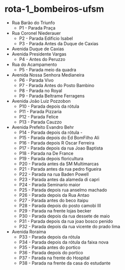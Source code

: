 # rota-1_bombeiros-ufsm

- Rua Barão do Triunfo  
  - P1 - Parada Praça
- Rua Coronel Niederauer  
  - P2 - Parada Edificio Isabel
  - P3 - Parada Antes da Duque de Caxias
- Avenida Duque de Caxias  
- Avenida Presidente Vargas
  - P4 - Antes do Peruzzo
- Rua do Acampamento  
  - P5 - Parada meio da quadra
- Avenida Nossa Senhora Medianeira
  - P6 - Parada Vivo
  - P7 - Parada Antes do Posto Bambino
  - P8 - Parada no Royal
  - P9 - Parada Beltrame Ferragens
- Avenida João Luiz Pozzobon
  - P10 - Parada depois da rótula
  - P11 - Parada Pizzaria
  - P12 - Parada Felice
  - P13 - Parada Cauzzo
- Avenida Prefeito Evandro Behr
  - P14 - Parada depois da rótula -
  - P15 - Parada depois do Ed BomFilho Ali
  - P16 - Parada depois R Oscar Ferreira  
  - P17 - Parada depois da rua Joao Baptista  
  - P18 - Parada na De France  
  - P19 - Parada depois floricultura
  - P20 - Parada antes da SM Multimarcas
  - P21 - Parada antes da rua pedro figueira
  - P22 - Parada na rua Baden Powell
  - P23 - Parada antes da alameda di capri
  - P24 - Parada Seminario maior
  - P25 - Parada depois rua anselmo machado
  - P26 - Parada depois da Rua Antao
  - P27 - Parada antes do beco itaipu
  - P28 - Parada depois do posto camobi III
  - P29 - Parada na frente lojas becker
  - P30 - Parada depois da rua dessete de maio
  - P31 - Parada depois da rua joao bosco penido
  - P32 - Parada depois da rua vicente do prado lima
- Avenida Roraima
  - P33 - Parada depois da rótula
  - P34 - Parada depois da rótula da faixa nova
  - P35 - Parada antes do portico
  - P36 - Parada depois do portico
  - P37 - Parada na frente do Hospital
  - P38 - Parada na frente da casa do estudante

